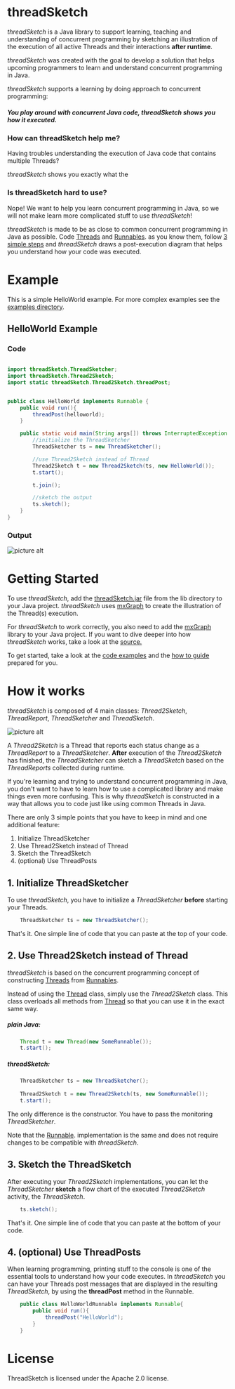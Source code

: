 # threadSketch

_threadSketch_ is a Java library to support learning, teaching and understanding of concurrent programming by sketching an illustration of the execution of all active Threads and their interactions __after runtime__.

_threadSketch_ was created with the goal to develop a solution that helps upcoming programmers to learn and understand concurrent programming in Java.

_threadSketch_ supports a learning by doing approach to concurrent programming:

##### You play around with concurrent Java code, _threadSketch_ shows you how it executed.

### How can threadSketch help me?
Having troubles understanding the execution of Java code that contains multiple Threads?

_threadSketch_ shows you exactly what the 

### Is threadSketch hard to use?
Nope!
We want to help you learn concurrent programming in Java, so we will not make learn more complicated stuff to use _threadSketch_!

_threadSketch_ is made to be as close to common concurrent programming in Java as possible.
Code [Threads](https://docs.oracle.com/javase/8/docs/api/java/lang/Thread.html) and [Runnables](https://docs.oracle.com/javase/8/docs/api/java/lang/Runnable.html). 
as you know them, follow [3 simple steps](https://github.com/MSMetzger/ThreadSketch/blob/master/README.md#1-initialize-threadsketcher) and _threadSketch_ draws a post-execution diagram that helps you understand how your code was executed.

# Example 
This is a simple HelloWorld example. For more complex examples see the [examples directory](https://github.com/MSMetzger/ThreadSketch/tree/master/examples/examples).

## HelloWorld Example
### Code
```java

import threadSketch.ThreadSketcher;
import threadSketch.Thread2Sketch;
import static threadSketch.Thread2Sketch.threadPost;


public class HelloWorld implements Runnable {
    public void run(){
        threadPost(helloworld);
    }

    public static void main(String args[]) throws InterruptedException {
        //initialize the ThreadSketcher
        ThreadSketcher ts = new ThreadSketcher();

        //use Thread2Sketch instead of Thread
        Thread2Sketch t = new Thread2Sketch(ts, new HelloWorld());
        t.start();

        t.join();

        //sketch the output
        ts.sketch();
    }
}

```
### Output
![picture alt](examples/examples/helloworld/HelloWorldSketch.png "HelloWorldSketch")
# Getting Started
To use _threadSketch_, add the [threadSketch.jar](https://github.com/MSMetzger/ThreadSketch/blob/master/lib/threadSketch.jar) file from the lib directory to your Java project.
_threadSketch_ uses [mxGraph](https://github.com/jgraph/mxgraph) to create the illustration of the Thread(s) execution.


For _threadSketch_ to work correctly, you also need to add the [mxGraph](https://github.com/jgraph/mxgraph) library to your Java project.
If you want to dive deeper into how _threadSketch_ works, take a look at the [source.](https://github.com/MSMetzger/ThreadSketch/tree/master/src/threadSketch)

To get started, take a look at the [code examples](https://github.com/MSMetzger/ThreadSketch/tree/master/examples/examples) and the [how to guide](#how-to) prepared for you.


# <a name="how-to"></a> How it works
_threadSketch_ is composed of 4 main classes: _Thread2Sketch_, _ThreadReport_, _ThreadSketcher_ and _ThreadSketch_.

![picture alt](threadSketchDiagram.png  "class diagram")

A _Thread2Sketch_ is a Thread that reports each status change as a _ThreadReport_ to a _ThreadSketcher_.
__After__ execution of the _Thread2Sketch_ has finished, the _ThreadSketcher_ can sketch a _ThreadSketch_ based on the _ThreadReports_ collected during runtime.

If you're learning and trying to understand concurrent programming in Java, you don't want to have to learn how to use a complicated library and make things even more confusing.
This is why _threadSketch_ is constructed in a way that allows you to code just like using common Threads in Java.

There are only 3 simple points that you have to keep in mind and one additional feature:


<a name="four-steps"></a>
1. Initialize ThreadSketcher
2. Use Thread2Sketch instead of Thread
3. Sketch the ThreadSketch
4. (optional) Use ThreadPosts

## 1. Initialize ThreadSketcher
To use _threadSketch_, you have to initialize a _ThreadSketcher_ __before__ starting your Threads.
```java
    ThreadSketcher ts = new ThreadSketcher();
```
That's it. One simple line of code that you can paste at the top of your code.

## 2. Use Thread2Sketch instead of Thread
_threadSketch_ is based on the concurrent programming concept of constructing [Threads](https://docs.oracle.com/javase/8/docs/api/java/lang/Thread.html) from [Runnables](https://docs.oracle.com/javase/8/docs/api/java/lang/Runnable.html). 

Instead of using the [Thread](https://docs.oracle.com/javase/8/docs/api/java/lang/Thread.html) class, simply use the _Thread2Sketch_ class.
This class overloads all methods from [Thread](https://docs.oracle.com/javase/8/docs/api/java/lang/Thread.html) so that you can use it in the exact same way.


##### plain Java:
```java
    Thread t = new Thread(new SomeRunnable());
    t.start();
```
 
 
##### threadSketch:    

```java
    ThreadSketcher ts = new ThreadSketcher();
    
    Thread2Sketch t = new Thread2Sketch(ts, new SomeRunnable());
    t.start();    
```
     
The only difference is the constructor. You have to pass the monitoring _ThreadSketcher_.

Note that the [Runnable](https://docs.oracle.com/javase/8/docs/api/java/lang/Runnable.html). implementation is the same and does not require changes to be compatible with _threadSketch_.


## 3. Sketch the ThreadSketch
After executing your _Thread2Sketch_ implementations, you can let the _ThreadSketcher_ __sketch__ a flow chart of the executed _Thread2Sketch_ activity, the _ThreadSketch_.

```java
    ts.sketch();
```

That's it. One simple line of code that you can paste at the bottom of your code.

## 4. (optional) Use ThreadPosts
 When learning programming, printing stuff to the console is one of the essential tools to understand how your code executes.
 In _threadSketch_ you can have your Threads post messages that are displayed in the resulting _ThreadSketch_,
 by using the __threadPost__ method in the Runnable. 
 
 
```java
    public class HelloWorldRunnable implements Runnable{
        public void run(){
            threadPost("HelloWorld");
        }
    } 
``` 
 
# License
ThreadSketch is licensed under the Apache 2.0 license.

